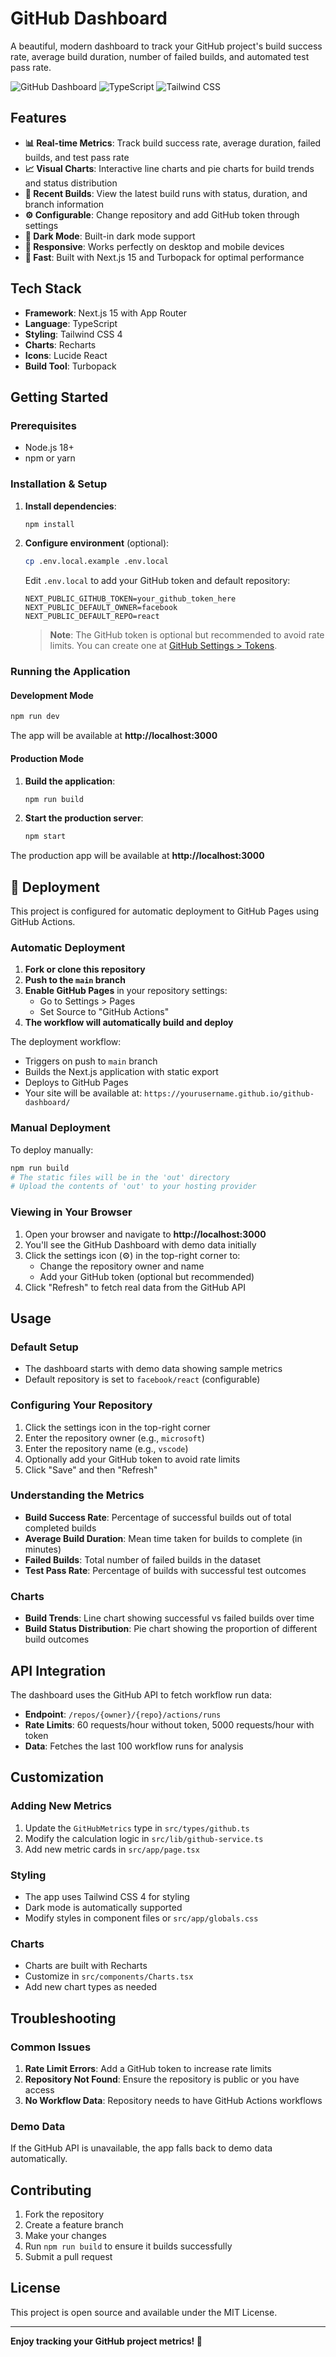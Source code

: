 # GitHub Dashboard

A beautiful, modern dashboard to track your GitHub project's build success rate, average build duration, number of failed builds, and automated test pass rate.

![GitHub Dashboard](https://img.shields.io/badge/Next.js-15.5.4-black?style=flat-square&logo=next.js)
![TypeScript](https://img.shields.io/badge/TypeScript-5.x-blue?style=flat-square&logo=typescript)
![Tailwind CSS](https://img.shields.io/badge/Tailwind-4.x-06B6D4?style=flat-square&logo=tailwindcss)

## Features

- **📊 Real-time Metrics**: Track build success rate, average duration, failed builds, and test pass rate
- **📈 Visual Charts**: Interactive line charts and pie charts for build trends and status distribution
- **🔄 Recent Builds**: View the latest build runs with status, duration, and branch information
- **⚙️ Configurable**: Change repository and add GitHub token through settings
- **🌙 Dark Mode**: Built-in dark mode support
- **📱 Responsive**: Works perfectly on desktop and mobile devices
- **🚀 Fast**: Built with Next.js 15 and Turbopack for optimal performance

## Tech Stack

- **Framework**: Next.js 15 with App Router
- **Language**: TypeScript
- **Styling**: Tailwind CSS 4
- **Charts**: Recharts
- **Icons**: Lucide React
- **Build Tool**: Turbopack

## Getting Started

### Prerequisites

- Node.js 18+ 
- npm or yarn

### Installation & Setup

1. **Install dependencies**:
   ```bash
   npm install
   ```

2. **Configure environment** (optional):
   ```bash
   cp .env.local.example .env.local
   ```
   
   Edit `.env.local` to add your GitHub token and default repository:
   ```env
   NEXT_PUBLIC_GITHUB_TOKEN=your_github_token_here
   NEXT_PUBLIC_DEFAULT_OWNER=facebook
   NEXT_PUBLIC_DEFAULT_REPO=react
   ```

   > **Note**: The GitHub token is optional but recommended to avoid rate limits. You can create one at [GitHub Settings > Tokens](https://github.com/settings/tokens).

### Running the Application

#### Development Mode

```bash
npm run dev
```

The app will be available at **http://localhost:3000**

#### Production Mode

1. **Build the application**:
   ```bash
   npm run build
   ```

2. **Start the production server**:
   ```bash
   npm start
   ```

The production app will be available at **http://localhost:3000**

## 🚀 Deployment

This project is configured for automatic deployment to GitHub Pages using GitHub Actions.

### Automatic Deployment

1. **Fork or clone this repository**
2. **Push to the `main` branch**
3. **Enable GitHub Pages** in your repository settings:
   - Go to Settings > Pages
   - Set Source to "GitHub Actions"
4. **The workflow will automatically build and deploy**

The deployment workflow:
- Triggers on push to `main` branch
- Builds the Next.js application with static export
- Deploys to GitHub Pages
- Your site will be available at: `https://yourusername.github.io/github-dashboard/`

### Manual Deployment

To deploy manually:

```bash
npm run build
# The static files will be in the 'out' directory
# Upload the contents of 'out' to your hosting provider
```

### Viewing in Your Browser

1. Open your browser and navigate to **http://localhost:3000**
2. You'll see the GitHub Dashboard with demo data initially
3. Click the settings icon (⚙️) in the top-right corner to:
   - Change the repository owner and name
   - Add your GitHub token (optional but recommended)
4. Click "Refresh" to fetch real data from the GitHub API

## Usage

### Default Setup
- The dashboard starts with demo data showing sample metrics
- Default repository is set to `facebook/react` (configurable)

### Configuring Your Repository
1. Click the settings icon in the top-right corner
2. Enter the repository owner (e.g., `microsoft`)
3. Enter the repository name (e.g., `vscode`)
4. Optionally add your GitHub token to avoid rate limits
5. Click "Save" and then "Refresh"

### Understanding the Metrics

- **Build Success Rate**: Percentage of successful builds out of total completed builds
- **Average Build Duration**: Mean time taken for builds to complete (in minutes)
- **Failed Builds**: Total number of failed builds in the dataset
- **Test Pass Rate**: Percentage of builds with successful test outcomes

### Charts

- **Build Trends**: Line chart showing successful vs failed builds over time
- **Build Status Distribution**: Pie chart showing the proportion of different build outcomes

## API Integration

The dashboard uses the GitHub API to fetch workflow run data:

- **Endpoint**: `/repos/{owner}/{repo}/actions/runs`
- **Rate Limits**: 60 requests/hour without token, 5000 requests/hour with token
- **Data**: Fetches the last 100 workflow runs for analysis

## Customization

### Adding New Metrics
1. Update the `GitHubMetrics` type in `src/types/github.ts`
2. Modify the calculation logic in `src/lib/github-service.ts`
3. Add new metric cards in `src/app/page.tsx`

### Styling
- The app uses Tailwind CSS 4 for styling
- Dark mode is automatically supported
- Modify styles in component files or `src/app/globals.css`

### Charts
- Charts are built with Recharts
- Customize in `src/components/Charts.tsx`
- Add new chart types as needed

## Troubleshooting

### Common Issues

1. **Rate Limit Errors**: Add a GitHub token to increase rate limits
2. **Repository Not Found**: Ensure the repository is public or you have access
3. **No Workflow Data**: Repository needs to have GitHub Actions workflows

### Demo Data
If the GitHub API is unavailable, the app falls back to demo data automatically.

## Contributing

1. Fork the repository
2. Create a feature branch
3. Make your changes
4. Run `npm run build` to ensure it builds successfully
5. Submit a pull request

## License

This project is open source and available under the MIT License.

---

**Enjoy tracking your GitHub project metrics! 🚀**
